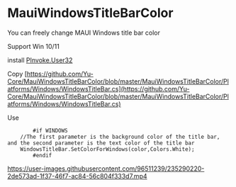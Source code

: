 # MauiWindowsTitleBarColor

You can freely change MAUI Windows title bar color

Support Win 10/11

install [PInvoke.User32](https://www.nuget.org/packages/PInvoke.User32/0.7.124)

Copy [https://github.com/Yu-Core/MauiWindowsTitleBarColor/blob/master/MauiWindowsTitleBarColor/Platforms/Windows/WindowsTitleBar.cs](https://github.com/Yu-Core/MauiWindowsTitleBarColor/blob/master/MauiWindowsTitleBarColor/Platforms/Windows/WindowsTitleBar.cs)

Use
```
        #if WINDOWS
    //The first parameter is the background color of the title bar, and the second parameter is the text color of the title bar
    WindowsTitleBar.SetColorForWindows(color,Colors.White);
        #endif
```

https://user-images.githubusercontent.com/96511239/235290220-2de573ad-1f37-46f7-ac84-56c804f333d7.mp4

